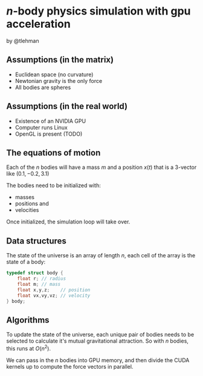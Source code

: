 # $n$-body physics simulation with gpu acceleration
by @tlehman

## Assumptions (in the matrix)
- Euclidean space (no curvature)
- Newtonian gravity is the only force
- All bodies are spheres

## Assumptions (in the real world)
- Existence of an NVIDIA GPU
- Computer runs Linux
- OpenGL is present (TODO)

## The equations of motion

Each of the $n$ bodies will have a mass $m$ and a position $x(t)$ that is a 3-vector like $(0.1, -0.2, 3.1)$

The bodies need to be initialized with:

- masses
- positions and 
- velocities

Once initialized, the simulation loop will take over.

## Data structures

The state of the universe is an array of length $n$, each cell of the array is the state of a body:

```c
typedef struct body {
    float r; // radius
    float m; // mass
    float x,y,z;    // position
    float vx,vy,vz; // velocity
} body;
```

## Algorithms

To update the state of the universe, each unique pair of bodies needs to be selected to calculate it's mutual gravitational attraction. So with $n$ bodies, this runs at $O(n^2)$. 

We can pass in the $n$ bodies into GPU memory, and then divide the CUDA kernels up to compute the force vectors in parallel.
